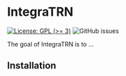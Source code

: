 
<!-- README.md is generated from README.Rmd. Please edit that file -->

# IntegraTRN

<!-- badges: start -->

[![License: GPL (\>=
3)](https://img.shields.io/badge/License-GPL%20%28%3E%3D%203%29-blue.svg)](https://choosealicense.com/licenses/gpl-3.0/)
![GitHub issues](https://img.shields.io/github/issues/j-y26/IntegraTRN)
<!-- badges: end -->

The goal of IntegraTRN is to …

## Installation
